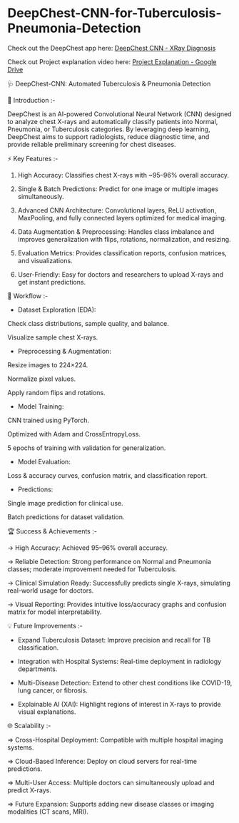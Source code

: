 # DeepChest-CNN-for-Tuberculosis-Pneumonia-Detection

Check out the DeepChest app here: [DeepChest CNN - XRay Diagnosis](https://deepchest-cnn-for-tuberculosis-pneumonia-detection.streamlit.app/)

Check out Project explanation video here:  [Project Explanation - Google Drive](https://drive.google.com/drive/folders/1B0IsftX0BBmqt9GoQiEIBUdf9c4edAa7?usp=sharing)


🩺 DeepChest-CNN: Automated Tuberculosis & Pneumonia Detection

🌟 Introduction :-

DeepChest is an AI-powered Convolutional Neural Network (CNN) designed to analyze chest X-rays and automatically classify patients into Normal, Pneumonia, or Tuberculosis categories.
By leveraging deep learning, DeepChest aims to support radiologists, reduce diagnostic time, and provide reliable preliminary screening for chest diseases.

⚡ Key Features :-

1) High Accuracy: Classifies chest X-rays with ~95–96% overall accuracy.

2) Single & Batch Predictions: Predict for one image or multiple images simultaneously.

3) Advanced CNN Architecture: Convolutional layers, ReLU activation, MaxPooling, and fully connected layers optimized for medical imaging.

4) Data Augmentation & Preprocessing: Handles class imbalance and improves generalization with flips, rotations, normalization, and resizing.

5) Evaluation Metrics: Provides classification reports, confusion matrices, and visualizations.

6) User-Friendly: Easy for doctors and researchers to upload X-rays and get instant predictions.
   

🚀 Workflow :-

- Dataset Exploration (EDA):

Check class distributions, sample quality, and balance.

Visualize sample chest X-rays.

- Preprocessing & Augmentation:

Resize images to 224×224.

Normalize pixel values.

Apply random flips and rotations.

- Model Training:

CNN trained using PyTorch.

Optimized with Adam and CrossEntropyLoss.

5 epochs of training with validation for generalization.

- Model Evaluation:

Loss & accuracy curves, confusion matrix, and classification report.

- Predictions:

Single image prediction for clinical use.

Batch predictions for dataset validation.


🏆 Success & Achievements :-

 -> High Accuracy: Achieved 95–96% overall accuracy.

 -> Reliable Detection: Strong performance on Normal and Pneumonia classes; moderate improvement needed for Tuberculosis.

 -> Clinical Simulation Ready: Successfully predicts single X-rays, simulating real-world usage for doctors.

 -> Visual Reporting: Provides intuitive loss/accuracy graphs and confusion matrix for model interpretability.


💡 Future Improvements :-

 + Expand Tuberculosis Dataset: Improve precision and recall for TB classification.

 + Integration with Hospital Systems: Real-time deployment in radiology departments.

 + Multi-Disease Detection: Extend to other chest conditions like COVID-19, lung cancer, or fibrosis.

 + Explainable AI (XAI): Highlight regions of interest in X-rays to provide visual explanations.


🌐 Scalability :-

 => Cross-Hospital Deployment: Compatible with multiple hospital imaging systems.

 => Cloud-Based Inference: Deploy on cloud servers for real-time predictions.

 => Multi-User Access: Multiple doctors can simultaneously upload and predict X-rays.

 => Future Expansion: Supports adding new disease classes or imaging modalities (CT scans, MRI).
